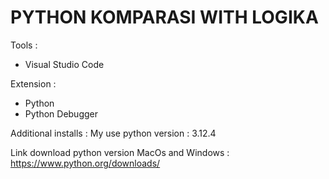 # PYTHON KOMPARASI WITH LOGIKA

Tools :
- Visual Studio Code

Extension : 
- Python
- Python Debugger

Additional installs :
My use python version : 3.12.4

Link download python version MacOs and Windows : https://www.python.org/downloads/

